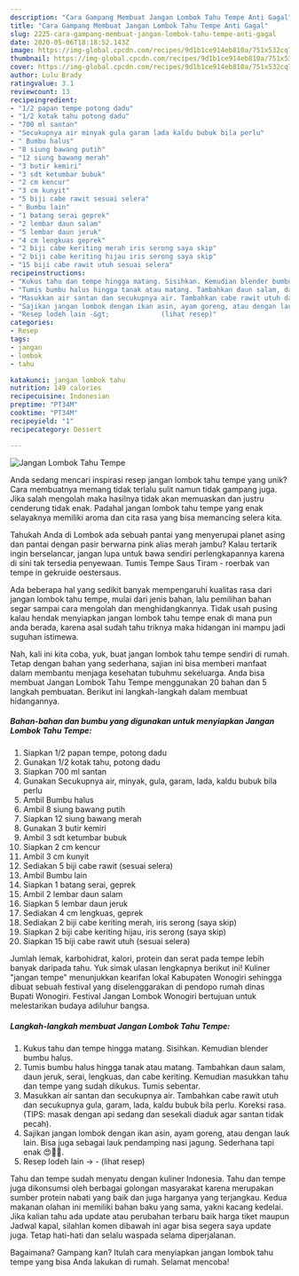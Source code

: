 ```yaml
---
description: "Cara Gampang Membuat Jangan Lombok Tahu Tempe Anti Gagal"
title: "Cara Gampang Membuat Jangan Lombok Tahu Tempe Anti Gagal"
slug: 2225-cara-gampang-membuat-jangan-lombok-tahu-tempe-anti-gagal
date: 2020-05-06T18:18:52.143Z
image: https://img-global.cpcdn.com/recipes/9d1b1ce914eb810a/751x532cq70/jangan-lombok-tahu-tempe-foto-resep-utama.jpg
thumbnail: https://img-global.cpcdn.com/recipes/9d1b1ce914eb810a/751x532cq70/jangan-lombok-tahu-tempe-foto-resep-utama.jpg
cover: https://img-global.cpcdn.com/recipes/9d1b1ce914eb810a/751x532cq70/jangan-lombok-tahu-tempe-foto-resep-utama.jpg
author: Lulu Brady
ratingvalue: 3.1
reviewcount: 13
recipeingredient:
- "1/2 papan tempe potong dadu"
- "1/2 kotak tahu potong dadu"
- "700 ml santan"
- "Secukupnya air minyak gula garam lada kaldu bubuk bila perlu"
- " Bumbu halus"
- "8 siung bawang putih"
- "12 siung bawang merah"
- "3 butir kemiri"
- "3 sdt ketumbar bubuk"
- "2 cm kencur"
- "3 cm kunyit"
- "5 biji cabe rawit sesuai selera"
- " Bumbu lain"
- "1 batang serai geprek"
- "2 lembar daun salam"
- "5 lembar daun jeruk"
- "4 cm lengkuas geprek"
- "2 biji cabe keriting merah iris serong saya skip"
- "2 biji cabe keriting hijau iris serong saya skip"
- "15 biji cabe rawit utuh sesuai selera"
recipeinstructions:
- "Kukus tahu dan tempe hingga matang. Sisihkan. Kemudian blender bumbu halus."
- "Tumis bumbu halus hingga tanak atau matang. Tambahkan daun salam, daun jeruk, serai, lengkuas, dan cabe keriting. Kemudian masukkan tahu dan tempe yang sudah dikukus. Tumis sebentar."
- "Masukkan air santan dan secukupnya air. Tambahkan cabe rawit utuh dan secukupnya gula, garam, lada, kaldu bubuk bila perlu. Koreksi rasa. (TIPS: masak dengan api sedang dan sesekali diaduk agar santan tidak pecah)."
- "Sajikan jangan lombok dengan ikan asin, ayam goreng, atau dengan lauk lain. Bisa juga sebagai lauk pendamping nasi jagung. Sederhana tapi enak 😍👍🏻."
- "Resep lodeh lain -&gt;             (lihat resep)"
categories:
- Resep
tags:
- jangan
- lombok
- tahu

katakunci: jangan lombok tahu 
nutrition: 149 calories
recipecuisine: Indonesian
preptime: "PT34M"
cooktime: "PT34M"
recipeyield: "1"
recipecategory: Dessert

---
```



![Jangan Lombok Tahu Tempe](https://img-global.cpcdn.com/recipes/9d1b1ce914eb810a/751x532cq70/jangan-lombok-tahu-tempe-foto-resep-utama.jpg)

Anda sedang mencari inspirasi resep jangan lombok tahu tempe yang unik? Cara membuatnya memang tidak terlalu sulit namun tidak gampang juga. Jika salah mengolah maka hasilnya tidak akan memuaskan dan justru cenderung tidak enak. Padahal jangan lombok tahu tempe yang enak selayaknya memiliki aroma dan cita rasa yang bisa memancing selera kita.

Tahukah Anda di Lombok ada sebuah pantai yang menyerupai planet asing dan pantai dengan pasir berwarna pink alias merah jambu? Kalau tertarik ingin berselancar, jangan lupa untuk bawa sendiri perlengkapannya karena di sini tak tersedia penyewaan. Tumis Tempe Saus Tiram - roerbak van tempe in gekruide oestersaus.

Ada beberapa hal yang sedikit banyak mempengaruhi kualitas rasa dari jangan lombok tahu tempe, mulai dari jenis bahan, lalu pemilihan bahan segar sampai cara mengolah dan menghidangkannya. Tidak usah pusing kalau hendak menyiapkan jangan lombok tahu tempe enak di mana pun anda berada, karena asal sudah tahu triknya maka hidangan ini mampu jadi suguhan istimewa.


Nah, kali ini kita coba, yuk, buat jangan lombok tahu tempe sendiri di rumah. Tetap dengan bahan yang sederhana, sajian ini bisa memberi manfaat dalam membantu menjaga kesehatan tubuhmu sekeluarga. Anda bisa membuat Jangan Lombok Tahu Tempe menggunakan 20 bahan dan 5 langkah pembuatan. Berikut ini langkah-langkah dalam membuat hidangannya.

<!--inarticleads1-->

##### Bahan-bahan dan bumbu yang digunakan untuk menyiapkan Jangan Lombok Tahu Tempe:

1. Siapkan 1/2 papan tempe, potong dadu
1. Gunakan 1/2 kotak tahu, potong dadu
1. Siapkan 700 ml santan
1. Gunakan Secukupnya air, minyak, gula, garam, lada, kaldu bubuk bila perlu
1. Ambil  Bumbu halus
1. Ambil 8 siung bawang putih
1. Siapkan 12 siung bawang merah
1. Gunakan 3 butir kemiri
1. Ambil 3 sdt ketumbar bubuk
1. Siapkan 2 cm kencur
1. Ambil 3 cm kunyit
1. Sediakan 5 biji cabe rawit (sesuai selera)
1. Ambil  Bumbu lain
1. Siapkan 1 batang serai, geprek
1. Ambil 2 lembar daun salam
1. Siapkan 5 lembar daun jeruk
1. Sediakan 4 cm lengkuas, geprek
1. Sediakan 2 biji cabe keriting merah, iris serong (saya skip)
1. Siapkan 2 biji cabe keriting hijau, iris serong (saya skip)
1. Siapkan 15 biji cabe rawit utuh (sesuai selera)


Jumlah lemak, karbohidrat, kalori, protein dan serat pada tempe lebih banyak daripada tahu. Yuk simak ulasan lengkapnya berikut ini! Kuliner &#34;jangan tempe&#34; menunjukkan kearifan lokal Kabupaten Wonogiri sehingga dibuat sebuah festival yang diselenggarakan di pendopo rumah dinas Bupati Wonogiri. Festival Jangan Lombok Wonogiri bertujuan untuk melestarikan budaya adiluhur bangsa. 

<!--inarticleads2-->

##### Langkah-langkah membuat Jangan Lombok Tahu Tempe:

1. Kukus tahu dan tempe hingga matang. Sisihkan. Kemudian blender bumbu halus.
1. Tumis bumbu halus hingga tanak atau matang. Tambahkan daun salam, daun jeruk, serai, lengkuas, dan cabe keriting. Kemudian masukkan tahu dan tempe yang sudah dikukus. Tumis sebentar.
1. Masukkan air santan dan secukupnya air. Tambahkan cabe rawit utuh dan secukupnya gula, garam, lada, kaldu bubuk bila perlu. Koreksi rasa. (TIPS: masak dengan api sedang dan sesekali diaduk agar santan tidak pecah).
1. Sajikan jangan lombok dengan ikan asin, ayam goreng, atau dengan lauk lain. Bisa juga sebagai lauk pendamping nasi jagung. Sederhana tapi enak 😍👍🏻.
1. Resep lodeh lain -&gt; -             (lihat resep)


Tahu dan tempe sudah menyatu dengan kuliner Indonesia. Tahu dan tempe juga dikonsumsi oleh berbagai golongan masyarakat karena merupakan sumber protein nabati yang baik dan juga harganya yang terjangkau. Kedua makanan olahan ini memiliki bahan baku yang sama, yakni kacang kedelai. Jika kalian tahu ada update atau perubahan terbaru baik harga tiket maupun Jadwal kapal, silahlan komen dibawah ini agar bisa segera saya update juga. Tetap hati-hati dan selalu waspada selama diperjalanan. 

Bagaimana? Gampang kan? Itulah cara menyiapkan jangan lombok tahu tempe yang bisa Anda lakukan di rumah. Selamat mencoba!
